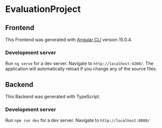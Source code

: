 # EvaluationProject

## Frontend

This Frontend was generated with [Angular CLI](https://github.com/angular/angular-cli) version 15.0.4.

### Development server

Run `ng serve` for a dev server. Navigate to `http://localhost:4200/`. The application will automatically reload if you change any of the source files.

## Backend

This Backend was generated with TypeScript.

### Development server

Run `npm run dev` for a dev server. Navigate to `http://localhost:8080/`
